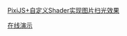 [PixiJS+自定义Shader实现图片扫光效果](https://my.oschina.net/codingDog/blog/5047327 "PixiJS+自定义Shader实现图片扫光效果")

[在线演示](https://codepen.io/oj8kay/pen/ZEeQOQb "在线演示")